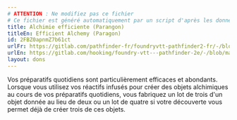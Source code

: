 ```yaml
---
# ATTENTION : Ne modifiez pas ce fichier
# Ce fichier est généré automatiquement par un script d'après les données du module Foundry VTT officiel et de sa traduction
title: Alchimie efficiente (Parangon)
titleEn: Efficient Alchemy (Paragon)
id: 2FBZ0apnmZ7b61ct
urlFr: https://gitlab.com/pathfinder-fr/foundryvtt-pathfinder2-fr/-/blob/master/data/feats/2FBZ0apnmZ7b61ct.htm
urlEn: https://gitlab.com/hooking/foundry-vtt---pathfinder-2e/-/blob/master/packs/data/feats.db/efficient-alchemy-paragon.json
layout: dons
---
```

Vos préparatifs quotidiens sont particulièrement efficaces et abondants. Lorsque vous utilisez vos réactifs infusés pour créer des objets alchimiques au cours de vos préparatifs quotidiens, vous fabriquez un lot de trois d'un objet donnée au lieu de  deux ou un lot de quatre si votre découverte vous permet déjà de créer trois de ces objets.
